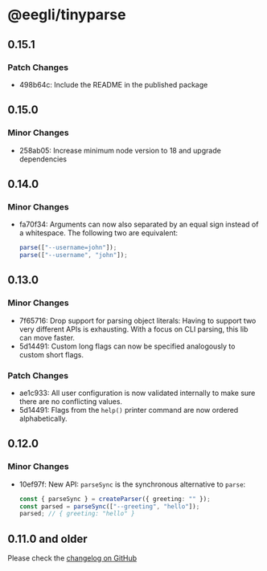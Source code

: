 # @eegli/tinyparse

## 0.15.1

### Patch Changes

- 498b64c: Include the README in the published package

## 0.15.0

### Minor Changes

- 258ab05: Increase minimum node version to 18 and upgrade dependencies

## 0.14.0

### Minor Changes

- fa70f34: Arguments can now also separated by an equal sign instead of a whitespace. The following two are equivalent:

  ```ts
  parse(["--username=john"]);
  parse(["--username", "john"]);
  ```

## 0.13.0

### Minor Changes

- 7f65716: Drop support for parsing object literals: Having to support two very different APIs is exhausting. With a focus on CLI parsing, this lib can move faster.
- 5d14491: Custom long flags can now be specified analogously to custom short flags.

### Patch Changes

- ae1c933: All user configuration is now validated internally to make sure there are no conflicting values.
- 5d14491: Flags from the `help()` printer command are now ordered alphabetically.

## 0.12.0

### Minor Changes

- 10ef97f: New API: `parseSync` is the synchronous alternative to `parse`:

  ```ts
  const { parseSync } = createParser({ greeting: "" });
  const parsed = parseSync(["--greeting", "hello"]);
  parsed; // { greeting: "hello" }
  ```

## 0.11.0 and older

Please check the [changelog on GitHub](https://github.com/eegli/tinyparse/releases/tag/v0.11.0)
